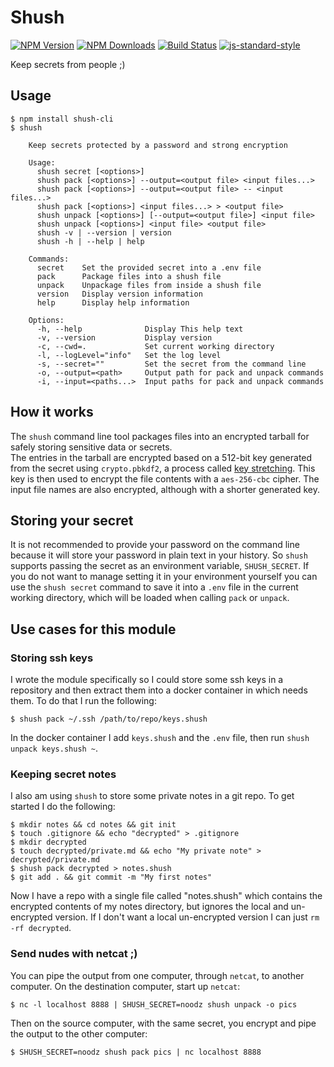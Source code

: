 # Shush

[![NPM Version](https://img.shields.io/npm/v/shush-cli.svg)](https://npmjs.org/package/shush-cli)
[![NPM Downloads](https://img.shields.io/npm/dm/shush-cli.svg)](https://npmjs.org/package/shush-cli)
[![Build Status](https://travis-ci.org/wesleytodd/shush-cli.svg?branch=master)](https://travis-ci.org/wesleytodd/shush-cli)
[![js-standard-style](https://img.shields.io/badge/code%20style-standard-brightgreen.svg)](https://github.com/standard/standard)

Keep secrets from people ;)

## Usage

```
$ npm install shush-cli
$ shush

    Keep secrets protected by a password and strong encryption

    Usage:
      shush secret [<options>]
      shush pack [<options>] --output=<output file> <input files...>
      shush pack [<options>] --output=<output file> -- <input files...>
      shush pack [<options>] <input files...> > <output file>
      shush unpack [<options>] [--output=<output file>] <input file>
      shush unpack [<options>] <input file> <output file>
      shush -v | --version | version
      shush -h | --help | help

    Commands:
      secret    Set the provided secret into a .env file
      pack      Package files into a shush file
      unpack    Unpackage files from inside a shush file
      version   Display version information
      help      Display help information

    Options:
      -h, --help              Display This help text
      -v, --version           Display version
      -c, --cwd=.             Set current working directory
      -l, --logLevel="info"   Set the log level
      -s, --secret=""         Set the secret from the command line
      -o, --output=<path>     Output path for pack and unpack commands
      -i, --input=<paths...>  Input paths for pack and unpack commands
```

## How it works

The `shush` command line tool packages files into an encrypted tarball for safely storing sensitive data or secrets.  
The entries in the tarball are encrypted based on a 512-bit key generated from the secret using `crypto.pbkdf2`, a
process called [key stretching](https://en.wikipedia.org/wiki/Key_stretching).  This key is then used to encrypt the file
contents with a `aes-256-cbc` cipher.  The input file names are also encrypted, although with a shorter generated key.

## Storing your secret

It is not recommended to provide your password on the command line because it will store your password in plain text 
in your history.  So `shush` supports passing the secret as an environment variable, `SHUSH_SECRET`.  If you do not
want to manage setting it in your environment yourself you can use the `shush secret` command to save it into a
`.env` file in the current working directory, which will be loaded when calling `pack` or `unpack`.

## Use cases for this module

### Storing ssh keys

I wrote the module specifically so I could store some ssh keys in a repository and then extract them into a docker
container in which needs them. To do that I run the following:

```
$ shush pack ~/.ssh /path/to/repo/keys.shush
```

In the docker container I add `keys.shush` and the `.env` file, then run `shush unpack keys.shush ~`.

### Keeping secret notes

I also am using `shush` to store some private notes in a git repo.  To get started I do the following:

```
$ mkdir notes && cd notes && git init
$ touch .gitignore && echo "decrypted" > .gitignore
$ mkdir decrypted
$ touch decrypted/private.md && echo "My private note" > decrypted/private.md
$ shush pack decrypted > notes.shush
$ git add . && git commit -m "My first notes"
```

Now I have a repo with a single file called "notes.shush" which contains the encrypted contents of 
my notes directory, but ignores the local and un-encrypted version.  If I don't want a local un-encrypted
version I can just `rm -rf decrypted`.

### Send nudes with netcat ;)

You can pipe the output from one computer, through `netcat`, to another computer.  On the destination
computer, start up `netcat`:

```
$ nc -l localhost 8888 | SHUSH_SECRET=noodz shush unpack -o pics
```

Then on the source computer, with the same secret, you encrypt and pipe the output to the other computer:

```
$ SHUSH_SECRET=noodz shush pack pics | nc localhost 8888
```

